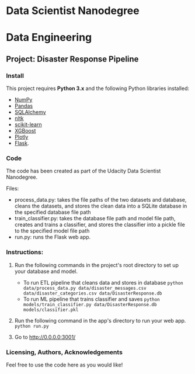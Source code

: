 # Data Scientist Nanodegree
# Data Engineering
## Project: Disaster Response Pipeline

### Install
This project requires **Python 3.x** and the following Python libraries installed:

- [NumPy](http://www.numpy.org/)
- [Pandas](https://pandas.pydata.org/)
- [SQLAlchemy](https://www.sqlalchemy.org/)
- [nltk](https://www.nltk.org/)
- [scikit-learn](https://scikit-learn.org/stable/)
- [XGBoost](https://xgboost.readthedocs.io/en/latest/)
- [Plotly](https://plot.ly/)
- [Flask](https://palletsprojects.com/p/flask/).

### Code
The code has been created as part of the Udacity Data Scientist Nanodegree.

Files:
- process_data.py: takes the file paths of the two datasets and database, cleans the datasets, and stores the clean data into a SQLite database in the specified database file path
- train_classifier.py: takes the database file path and model file path, creates and trains a classifier, and stores the classifier into a pickle file to the specified model file path
- run.py: runs the Flask web app.

### Instructions:
1. Run the following commands in the project's root directory to set up your database and model.

    - To run ETL pipeline that cleans data and stores in database
        `python data/process_data.py data/disaster_messages.csv data/disaster_categories.csv data/DisasterResponse.db`
    - To run ML pipeline that trains classifier and saves
        `python models/train_classifier.py data/DisasterResponse.db models/classifier.pkl`

2. Run the following command in the app's directory to run your web app.
    `python run.py`

3. Go to http://0.0.0.0:3001/

### Licensing, Authors, Acknowledgements<a name="licensing"></a>

Feel free to use the code here as you would like!
